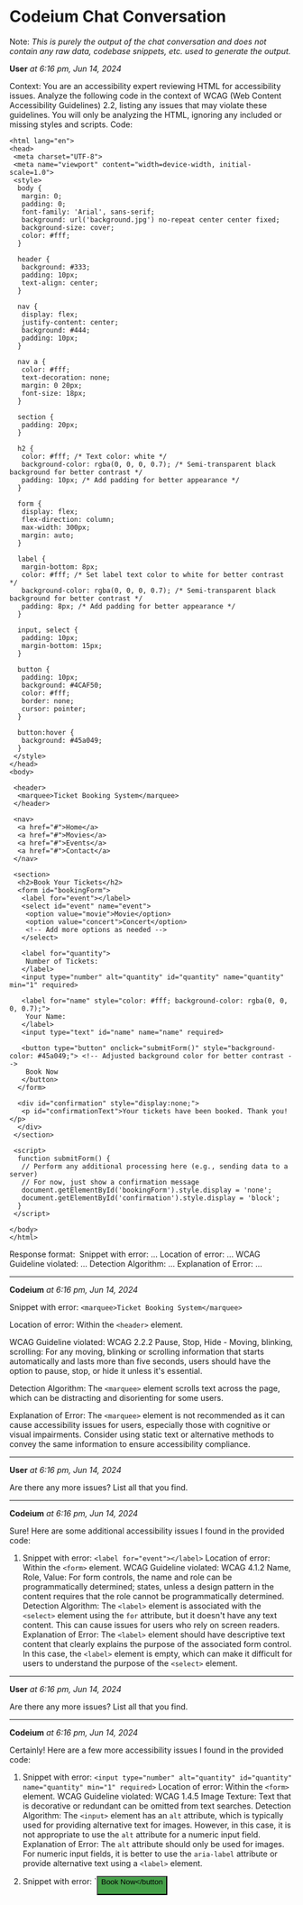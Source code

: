 # Codeium Chat Conversation

Note: _This is purely the output of the chat conversation and does not contain any raw data, codebase snippets, etc. used to generate the output._

**User** _at 6:16 pm, Jun 14, 2024_

Context: You are an accessibility expert reviewing HTML for accessibility issues. Analyze the following code in the context of WCAG (Web Content Accessibility Guidelines) 2.2, listing any issues that may violate these guidelines. You will only be analyzing the HTML, ignoring any included or missing styles and scripts.
Code: 
```<!DOCTYPE html>
<html lang="en">
<head>
 <meta charset="UTF-8">
 <meta name="viewport" content="width=device-width, initial-scale=1.0">
 <style>
  body {
   margin: 0;
   padding: 0;
   font-family: 'Arial', sans-serif;
   background: url('background.jpg') no-repeat center center fixed;
   background-size: cover;
   color: #fff;
  }

  header {
   background: #333;
   padding: 10px;
   text-align: center;
  }

  nav {
   display: flex;
   justify-content: center;
   background: #444;
   padding: 10px;
  }

  nav a {
   color: #fff;
   text-decoration: none;
   margin: 0 20px;
   font-size: 18px;
  }

  section {
   padding: 20px;
  }

  h2 {
   color: #fff; /* Text color: white */
   background-color: rgba(0, 0, 0, 0.7); /* Semi-transparent black background for better contrast */
   padding: 10px; /* Add padding for better appearance */
  }

  form {
   display: flex;
   flex-direction: column;
   max-width: 300px;
   margin: auto;
  }

  label {
   margin-bottom: 8px;
   color: #fff; /* Set label text color to white for better contrast */
   background-color: rgba(0, 0, 0, 0.7); /* Semi-transparent black background for better contrast */
   padding: 8px; /* Add padding for better appearance */
  }

  input, select {
   padding: 10px;
   margin-bottom: 15px;
  }

  button {
   padding: 10px;
   background: #4CAF50;
   color: #fff;
   border: none;
   cursor: pointer;
  }

  button:hover {
   background: #45a049;
  }
 </style>
</head>
<body>

 <header>
  <marquee>Ticket Booking System</marquee>
 </header>

 <nav>
  <a href="#">Home</a>
  <a href="#">Movies</a>
  <a href="#">Events</a>
  <a href="#">Contact</a>
 </nav>

 <section>
  <h2>Book Your Tickets</h2>
  <form id="bookingForm">
   <label for="event"></label>
   <select id="event" name="event">
    <option value="movie">Movie</option>
    <option value="concert">Concert</option>
    <!-- Add more options as needed -->
   </select>

   <label for="quantity">
    Number of Tickets:
   </label>
   <input type="number" alt="quantity" id="quantity" name="quantity" min="1" required>

   <label for="name" style="color: #fff; background-color: rgba(0, 0, 0, 0.7);">
    Your Name:
   </label>
   <input type="text" id="name" name="name" required>

   <button type="button" onclick="submitForm()" style="background-color: #45a049;"> <!-- Adjusted background color for better contrast -->
    Book Now
   </button>
  </form>

  <div id="confirmation" style="display:none;">
   <p id="confirmationText">Your tickets have been booked. Thank you!</p>
  </div>
 </section>

 <script>
  function submitForm() {
   // Perform any additional processing here (e.g., sending data to a server)
   // For now, just show a confirmation message
   document.getElementById('bookingForm').style.display = 'none';
   document.getElementById('confirmation').style.display = 'block';
  }
 </script>

</body>
</html>
```
Response format: 
Snippet with error: …
Location of error: …
WCAG Guideline violated: …
Detection Algorithm: …
Explanation of Error: …

---

**Codeium** _at 6:16 pm, Jun 14, 2024_

Snippet with error: `<marquee>Ticket Booking System</marquee>`

Location of error: Within the `<header>` element.

WCAG Guideline violated: WCAG 2.2.2 Pause, Stop, Hide - Moving, blinking, scrolling: For any moving, blinking or scrolling information that starts automatically and lasts more than five seconds, users should have the option to pause, stop, or hide it unless it's essential.

Detection Algorithm: The `<marquee>` element scrolls text across the page, which can be distracting and disorienting for some users.

Explanation of Error: The `<marquee>` element is not recommended as it can cause accessibility issues for users, especially those with cognitive or visual impairments. Consider using static text or alternative methods to convey the same information to ensure accessibility compliance.

---

**User** _at 6:16 pm, Jun 14, 2024_

Are there any more issues? List all that you find.

---

**Codeium** _at 6:16 pm, Jun 14, 2024_

Sure! Here are some additional accessibility issues I found in the provided code:

1. Snippet with error: `<label for="event"></label>`
   Location of error: Within the `<form>` element.
   WCAG Guideline violated: WCAG 4.1.2 Name, Role, Value: For form controls, the name and role can be programmatically determined; states, unless a design pattern in the content requires that the role cannot be programmatically determined.
   Detection Algorithm: The `<label>` element is associated with the `<select>` element using the `for` attribute, but it doesn't have any text content. This can cause issues for users who rely on screen readers.
   Explanation of Error: The `<label>` element should have descriptive text content that clearly explains the purpose of the associated form control. In this case, the `<label>` element is empty, which can make it difficult for users to understand the purpose of the `<select>` element.

---

**User** _at 6:16 pm, Jun 14, 2024_

Are there any more issues? List all that you find.

---

**Codeium** _at 6:16 pm, Jun 14, 2024_

Certainly! Here are a few more accessibility issues I found in the provided code:

1. Snippet with error: `<input type="number" alt="quantity" id="quantity" name="quantity" min="1" required>`
   Location of error: Within the `<form>` element.
   WCAG Guideline violated: WCAG 1.4.5 Image Texture: Text that is decorative or redundant can be omitted from text searches.
   Detection Algorithm: The `<input>` element has an `alt` attribute, which is typically used for providing alternative text for images. However, in this case, it is not appropriate to use the `alt` attribute for a numeric input field.
   Explanation of Error: The `alt` attribute should only be used for images. For numeric input fields, it is better to use the `aria-label` attribute or provide alternative text using a `<label>` element.
   
2. Snippet with error: `<button type="button" onclick="submitForm()" style="background-color: #45a049;">Book Now</button